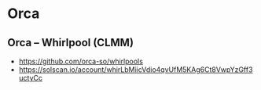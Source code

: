 # Orca

## Orca – Whirlpool (CLMM)

- <https://github.com/orca-so/whirlpools>
- <https://solscan.io/account/whirLbMiicVdio4qvUfM5KAg6Ct8VwpYzGff3uctyCc>
